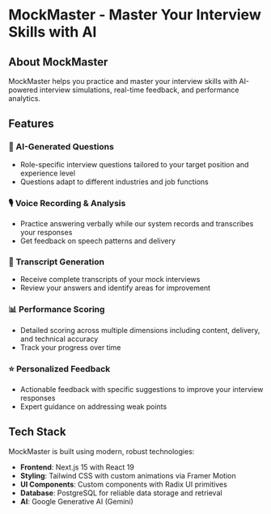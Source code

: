 # MockMaster - Master Your Interview Skills with AI

## About MockMaster

MockMaster helps you practice and master your interview skills with AI-powered interview simulations, real-time feedback, and performance analytics.

## Features

### 🤖 AI-Generated Questions
- Role-specific interview questions tailored to your target position and experience level
- Questions adapt to different industries and job functions

### 🎙️ Voice Recording & Analysis
- Practice answering verbally while our system records and transcribes your responses
- Get feedback on speech patterns and delivery

### 📝 Transcript Generation
- Receive complete transcripts of your mock interviews
- Review your answers and identify areas for improvement

### 📊 Performance Scoring
- Detailed scoring across multiple dimensions including content, delivery, and technical accuracy
- Track your progress over time

### ⭐ Personalized Feedback
- Actionable feedback with specific suggestions to improve your interview responses
- Expert guidance on addressing weak points

## Tech Stack

MockMaster is built using modern, robust technologies:

- **Frontend**: Next.js 15 with React 19
- **Styling**: Tailwind CSS with custom animations via Framer Motion
- **UI Components**: Custom components with Radix UI primitives
- **Database**: PostgreSQL for reliable data storage and retrieval
- **AI**: Google Generative AI (Gemini)


